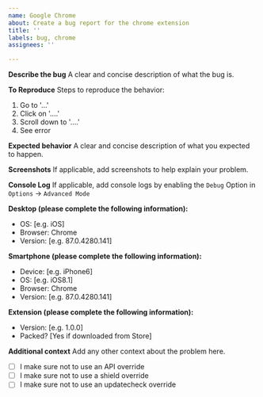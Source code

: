 ```yaml
---
name: Google Chrome
about: Create a bug report for the chrome extension
title: ''
labels: bug, chrome
assignees: ''

---
```


**Describe the bug**
A clear and concise description of what the bug is.

**To Reproduce**
Steps to reproduce the behavior:
1. Go to '...'
2. Click on '....'
3. Scroll down to '....'
4. See error

**Expected behavior**
A clear and concise description of what you expected to happen.

**Screenshots**
If applicable, add screenshots to help explain your problem.

**Console Log**
If applicable, add console logs by enabling the `Debug` Option in `Options` -> `Advanced Mode`

**Desktop (please complete the following information):**
 - OS: [e.g. iOS]
 - Browser: Chrome
 - Version: [e.g. 87.0.4280.141]

**Smartphone (please complete the following information):**
 - Device: [e.g. iPhone6]
 - OS: [e.g. iOS8.1]
 - Browser: Chrome
 - Version: [e.g. 87.0.4280.141]


**Extension (please complete the following information):**
- Version: [e.g. 1.0.0]
- Packed? [Yes if downloaded from Store]

**Additional context**
Add any other context about the problem here.


- [ ] I make sure not to use an API override
- [ ] I make sure not to use a shield override
- [ ] I make sure not to use an updatecheck override
